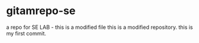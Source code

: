 # gitamrepo-se
a repo for SE LAB - this is a modified file
this is a modified repository.
this is my first commit.
